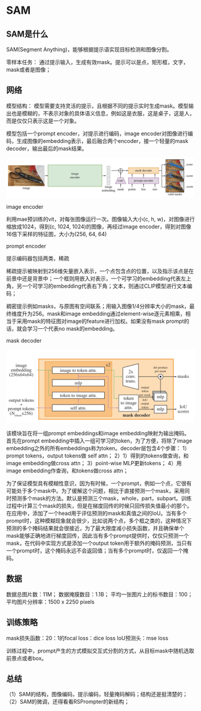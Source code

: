 # SAM

## SAM是什么

SAM(Segment Anything)，能够根据提示语实现目标检测和图像分割。

零样本任务：
通过提示输入，生成有效mask。提示可以是点，矩形框，文字，mask或者是图像；

## 网络

模型结构：
模型需要支持灵活的提示，且根据不同的提示实时生成mask。模型输出也是模糊的，不表示对象的具体语义信息，例如这是衣服，这是桌子，这是人，而是仅仅只表示这是一个对象。

模型包括一个prompt encoder，对提示进行编码，image encoder对图像进行编码，生成图像的embedding表示，最后融合两个encoder，接一个轻量的mask decoder，输出最后的mask结果。

![sam model](./figures/model_diagram.png)

image encoder

利用mae预训练的vit，对每张图像运行一次。图像输入大小(c, h, w)，对图像进行缩放成1024，得到(c, 1024, 1024)的图像，再经过image encoder，得到对图像16倍下采样的特征图，大小为(256, 64, 64)

prompt encoder

提示编码器包括两类，稀疏

稀疏提示被映射到256维矢量嵌入表示，一个点包含点的位置，以及指示该点是在前景中还是背景中；一个框则用嵌入对表示，一个可学习的embedding代表左上角，另一个可学习的embedding代表右下角；文本，则通过CLIP模型进行文本编码；

稠密提示例如masks，与原图有空间联系；用输入图像1/4分辨率大小的mask，最终维度升为256。mask和image embedding通过element-wise逐元素相乘，相当于采用mask的特征图对image的feature进行加权。如果没有mask prompt的话，就会学习一个代表no mask的embedding。

mask decoder

![sam mask decoder](./figures/Snipaste_2023-09-09_19-30-39.png)

该模块旨在将一组prompt embeddings和image embedding映射为输出掩码。首先在prompt embedding中插入一组可学习的token，为了方便，将除了image embedding之外的所有embeddings称为token。decoder层包含4个步骤：
1）prompt tokens，output tokens做 self attn；
2）1）得到的tokens做查询，和image embedding做cross attn；
3）point-wise MLP更新tokens；
4）用image embedding作查询，和tokens做cross attn；

为了保证模型具有模糊性意识，因为有时候，一个prompt，例如一个点，它很有可能处于多个mask中。为了缓解这个问题，相比于直接预测一个mask，采用同时预测多个mask的方法。默认是预测三个mask，whole，part，subpart。训练过程中计算三个mask的损失，但是在梯度回传的时候只回传损失值最小的那个。在应用中，添加了一个head用于评估预测的mask和真值之间的IoU。当有多个prompt时，这种模糊现象就会很少，比如说两个点，多个框之类的，这种情况下预测的多个掩码结果就会很接近，为了最大限度减小损失函数，并且确保单个mask能够正确地进行梯度回传，因此当有多个prompt提供时，仅仅只预测一个mask，在代码中实现方式是添加一个output token用于额外的掩码预测，当只有一个prompt时，这个掩码永远不会返回值；当有多个prompt时，仅返回一个掩码。

## 数据

数据总图片数：11M；
数据掩膜数目：1.1B；
平均一张图片上的标书数目：100；
平均图片分辨率：1500 x 2250 pixels

## 训练策略

mask损失函数：20：1的focal loss：dice loss
IoU预测头：mse loss

训练过程中，prompt产生的方式模拟交互式分割的方式，从目标mask中随机选取前景点或者box。

## 总结

（1）SAM的结构，图像编码，提示编码，轻量掩码解码；结构还是挺清楚的；
（2）SAM的微调，还得看看RSPrompter的新结构；
